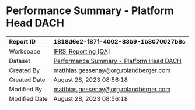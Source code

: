 



# Performance Summary - Platform Head DACH

|Report ID|1818d6e2-f87f-4002-83b9-1b8070027b8c|
| :--- | :--- |
|Workspace|[IFRS_Reporting [QA]](../Workspaces/IFRS_Reporting-[QA].md)|
|Dataset|[Performance Summary - Platform Head DACH](../Datasets/Performance-Summary---Platform-Head-DACH.md)|
|Created By|matthias.gessenay@org.rolandberger.com|
|Created Date|August 28, 2023 08:56:18|
|Modified By|matthias.gessenay@org.rolandberger.com|
|Modified Date|August 28, 2023 08:56:18|

